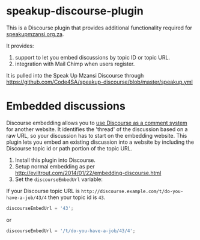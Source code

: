 speakup-discourse-plugin
========================

This is a Discourse plugin that provides additional functionality required
for [speakupmzansi.org.za](http://speakupmzansi.org.za).

It provides:

1. support to let you embed discussions by topic ID or topic URL.
2. integration with Mail Chimp when users register.

It is pulled into the Speak Up Mzansi Discourse through https://github.com/Code4SA/speakup-discourse/blob/master/speakup.yml


Embedded discussions
====================

Discourse embedding allows you to [use Discourse as a comment system](http://eviltrout.com/2014/01/22/embedding-discourse.html) for another website. It identifies the 'thread' of the discussion based on a raw URL, so your discussion has to start on the embedding website. This plugin lets you embed an existing discussion into a website by including the Discourse topic id or path portion of the topic URL.

1. Install this plugin into Discourse.
2. Setup normal embedding as per http://eviltrout.com/2014/01/22/embedding-discourse.html
3. Set the `discourseEmbedUrl` variable:

If your Discourse topic URL is `http://discourse.example.com/t/do-you-have-a-job/43/4` then your topic id is `43`.

```javascript
discourseEmbedUrl = '43';
```
or
```javascript
discourseEmbedUrl = '/t/do-you-have-a-job/43/4';
```
